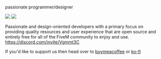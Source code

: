 passionate programmer/designer

![](https://komarev.com/ghpvc/?username=rxnm&label=Views)
<a href="[https://discord.com/invite/Vgmmt3C"><img src="https://img.shields.io/discord/743038680771592192.svg?label=Discord%20Server:&logo=discord&color=5865F2"><br></a>

Passionate and design-oriented developers with a primary focus on providing quality resources and user experience that are open source and entirely free for all of the FiveM community to enjoy and use. https://discord.com/invite/Vgmmt3C

If you'd like to support us then head over to [buymeacoffee](https://www.buymeacoffee.com/VGNetwork) or [ko-fi](https://ko-fi.com/vgnetwork)

